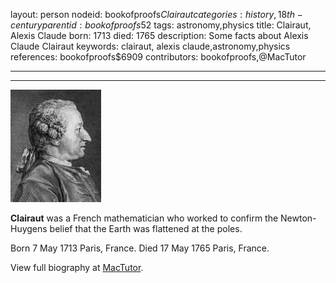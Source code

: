 layout: person
nodeid: bookofproofs$Clairaut
categories: history,18th-century
parentid: bookofproofs$52
tags: astronomy,physics
title: Clairaut, Alexis Claude
born: 1713
died: 1765
description: Some facts about Alexis Claude Clairaut
keywords: clairaut, alexis claude,astronomy,physics
references: bookofproofs$6909
contributors: bookofproofs,@MacTutor

---


---

![Clairaut.jpg](https://github.com/bookofproofs/bookofproofs.github.io/blob/main/_sources/_assets/images/portraits/Clairaut.jpg?raw=true)

**Clairaut** was a French mathematician who worked to confirm the Newton-Huygens belief that the Earth was flattened at the poles.

Born 7 May 1713 Paris, France. Died 17 May 1765 Paris, France.


View full biography at [MacTutor](https://mathshistory.st-andrews.ac.uk/Biographies/Clairaut/).